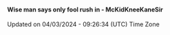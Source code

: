 #### Wise man says only fool rush in - McKidKneeKaneSir
Updated on 04/03/2024 - 09:26:34 (UTC) Time Zone
